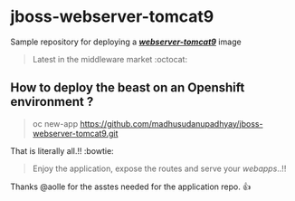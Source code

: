 # jboss-webserver-tomcat9
Sample repository for deploying a [_**webserver-tomcat9**_](https://access.redhat.com/containers/?tab=overview#/registry.access.redhat.com/jboss-webserver-5/webserver50-tomcat9-openshift) image
> Latest in the middleware market :octocat:

## How to deploy the beast on an Openshift environment ?

> oc new-app https://github.com/madhusudanupadhyay/jboss-webserver-tomcat9.git


That is literally all.!! :bowtie:
> Enjoy the application, expose the routes and serve your _webapps_..!!


Thanks @aolle for the asstes needed for the application repo. :thumbsup:
